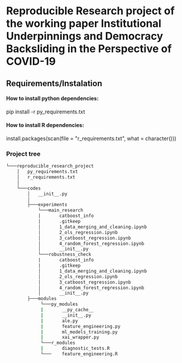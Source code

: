 # Reproducible Research project of the working paper **Institutional Underpinnings and Democracy Backsliding in the Perspective of COVID-19**

## Requirements/Instalation
#### How to install python dependencies:
pip install -r py_requirements.txt

#### How to install R dependencies:
install.packages(scan(file = "r_requirements.txt", what = character()))

### Project tree
```bash
└───reproducible_research_project
    │   py_requirements.txt
    │   r_requirements.txt
    │
    └───codes
        │   __init__.py
        │
        ├───experiments
            └───main_research
            |       catboost_info
            |       .gitkeep
            │       1_data_merging_and_cleaning.ipynb
            │       2_ols_regression.ipynb
            │       3_catboost_regression.ipynb
            │       4_random_forest_regression.ipynb
            │       __init__.py
            └───robustness_check
            |       catboost_info
            |       .gitkeep
            │       1_data_merging_and_cleaning.ipynb
            │       2_ols_regression.ipynb
            │       3_catboost_regression.ipynb
            │       4_random_forest_regression.ipynb
            │       __init__.py
        ├───modules
             └───py_modules
             |       __py_cache__
             |       __init__.py
             |       ale.py
             |       feature_engineering.py
             |       ml_models_training.py
             |       xai_wrapper.py
             └───r_modules
             |       diagnostic_tests.R
             └───    feature_engineering.R
        

```
